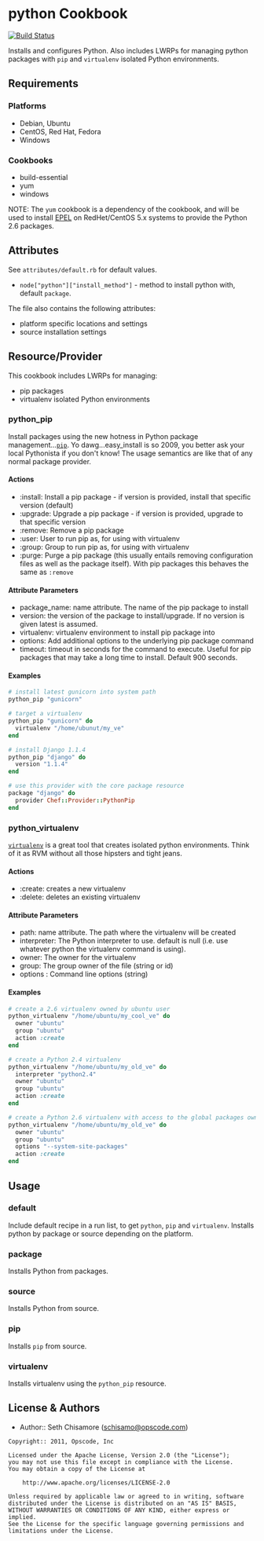 python Cookbook
===============

[![Build Status](https://travis-ci.org/poise/python.png?branch=master)](https://travis-ci.org/poise/python)

Installs and configures Python.  Also includes LWRPs for managing python packages with `pip` and `virtualenv` isolated Python environments.


Requirements
------------
### Platforms
- Debian, Ubuntu
- CentOS, Red Hat, Fedora
- Windows

### Cookbooks
- build-essential
- yum
- windows

NOTE: The `yum` cookbook is a dependency of the cookbook, and will be used to install [EPEL](http://fedoraproject.org/wiki/EPEL) on RedHet/CentOS 5.x systems to provide the Python 2.6 packages.


Attributes
----------
See `attributes/default.rb` for default values.

- `node["python"]["install_method"]` - method to install python with, default `package`.

The file also contains the following attributes:

- platform specific locations and settings
- source installation settings


Resource/Provider
-----------------
This cookbook includes LWRPs for managing:

- pip packages
- virtualenv isolated Python environments

### python_pip
Install packages using the new hotness in Python package management...[`pip`](http://pypi.python.org/pypi/pip).  Yo dawg...easy_install is so 2009, you better ask your local Pythonista if you don't know! The usage semantics are like that of any normal package provider.

#### Actions

- :install: Install a pip package - if version is provided, install that specific version (default)
- :upgrade: Upgrade a pip package - if version is provided, upgrade to that specific version
- :remove: Remove a pip package
- :user: User to run pip as, for using with virtualenv
- :group: Group to run pip as, for using with virtualenv
- :purge: Purge a pip package (this usually entails removing configuration files as well as the package itself).  With pip packages this behaves the same as `:remove`

#### Attribute Parameters

- package_name: name attribute. The name of the pip package to install
- version: the version of the package to install/upgrade.  If no version is given latest is assumed.
- virtualenv: virtualenv environment to install pip package into
- options: Add additional options to the underlying pip package command
- timeout: timeout in seconds for the command to execute. Useful for pip packages that may take a long time to install. Default 900 seconds.

#### Examples

```ruby
# install latest gunicorn into system path
python_pip "gunicorn"

# target a virtualenv
python_pip "gunicorn" do
  virtualenv "/home/ubunut/my_ve"
end
```

```ruby
# install Django 1.1.4
python_pip "django" do
  version "1.1.4"
end
```

```ruby
# use this provider with the core package resource
package "django" do
  provider Chef::Provider::PythonPip
end
```

### python_virtualenv
[`virtualenv`](http://pypi.python.org/pypi/virtualenv) is a great tool that creates isolated python environments.  Think of it as RVM without all those hipsters and tight jeans.

#### Actions
- :create: creates a new virtualenv
- :delete: deletes an existing virtualenv

#### Attribute Parameters
- path: name attribute. The path where the virtualenv will be created
- interpreter: The Python interpreter to use. default is null (i.e. use whatever python the virtualenv command is using).
- owner: The owner for the virtualenv
- group: The group owner of the file (string or id)
- options : Command line options (string)

#### Examples

```ruby
# create a 2.6 virtualenv owned by ubuntu user
python_virtualenv "/home/ubuntu/my_cool_ve" do
  owner "ubuntu"
  group "ubuntu"
  action :create
end
```

```ruby
# create a Python 2.4 virtualenv
python_virtualenv "/home/ubuntu/my_old_ve" do
  interpreter "python2.4"
  owner "ubuntu"
  group "ubuntu"
  action :create
end
```

```ruby
# create a Python 2.6 virtualenv with access to the global packages owned by ubuntu user
python_virtualenv "/home/ubuntu/my_old_ve" do
  owner "ubuntu"
  group "ubuntu"
  options "--system-site-packages"
  action :create
end
```


Usage
-----
### default
Include default recipe in a run list, to get `python`, `pip` and `virtualenv`. Installs python by package or source depending on the platform.

### package
Installs Python from packages.

### source
Installs Python from source.

### pip
Installs `pip` from source.

### virtualenv

Installs virtualenv using the `python_pip` resource.


License & Authors
-----------------
- Author:: Seth Chisamore (<schisamo@opscode.com>)

```text
Copyright:: 2011, Opscode, Inc

Licensed under the Apache License, Version 2.0 (the "License");
you may not use this file except in compliance with the License.
You may obtain a copy of the License at

    http://www.apache.org/licenses/LICENSE-2.0

Unless required by applicable law or agreed to in writing, software
distributed under the License is distributed on an "AS IS" BASIS,
WITHOUT WARRANTIES OR CONDITIONS OF ANY KIND, either express or implied.
See the License for the specific language governing permissions and
limitations under the License.
```
